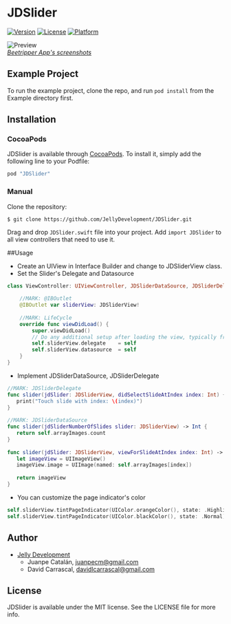 # JDSlider

[![Version](https://img.shields.io/cocoapods/v/JDSlider.svg?style=flat)](http://cocoapods.org/pods/JDSlider)
[![License](https://img.shields.io/cocoapods/l/JDSlider.svg?style=flat)](http://cocoapods.org/pods/JDSlider)
[![Platform](https://img.shields.io/cocoapods/p/JDSlider.svg?style=flat)](http://cocoapods.org/pods/JDSlider)

![Preview](https://github.com/JellyDevelopment/JDSlider/blob/master/beetripper.gif)  
*[Beetripper App's screenshots](http://beetripper.com)*

## Example Project

To run the example project, clone the repo, and run `pod install` from the Example directory first.

## Installation

### CocoaPods

JDSlider is available through [CocoaPods](http://cocoapods.org). To install
it, simply add the following line to your Podfile:

```ruby
pod "JDSlider"
```
### Manual

Clone the repository:

```bash
$ git clone https://github.com/JellyDevelopment/JDSlider.git
```
Drag and drop `JDSlider.swift` file into your project. Add `import JDSlider` to all view controllers that need to use it.

##Usage

* Create an UIView in Interface Builder and change to JDSliderView class.
* Set the Slider's Delegate and Datasource

```swift
class ViewController: UIViewController, JDSliderDataSource, JDSliderDelegate {

    //MARK: @IBOutlet
    @IBOutlet var sliderView: JDSliderView!
    
    //MARK: LifeCycle
    override func viewDidLoad() {
        super.viewDidLoad()
        // Do any additional setup after loading the view, typically from a nib.
        self.sliderView.delegate    = self
        self.sliderView.datasource  = self
    }
}
```
* Implement JDSliderDataSource, JDSliderDelegate

```swift
//MARK: JDSliderDelegate
func slider(jdSlider: JDSliderView, didSelectSlideAtIndex index: Int) {
   print("Touch slide with index: \(index)")
}
   
//MARK: JDSliderDataSource
func slider(jdSliderNumberOfSlides slider: JDSliderView) -> Int {
   return self.arrayImages.count
}
    
func slider(jdSlider: JDSliderView, viewForSlideAtIndex index: Int) -> UIView {
   let imageView = UIImageView()
   imageView.image = UIImage(named: self.arrayImages[index])
            
   return imageView
}
```
* You can customize the page indicator's color
```swift
self.sliderView.tintPageIndicator(UIColor.orangeColor(), state: .Highlight)
self.sliderView.tintPageIndicator(UIColor.blackColor(), state: .Normal)
```
## Author

* [Jelly Development](https://github.com/JellyDevelopment)
    * Juanpe Catalán, juanpecm@gmail.com
    * David Carrascal, davidlcarrascal@gmail.com

## License

JDSlider is available under the MIT license. See the LICENSE file for more info.
